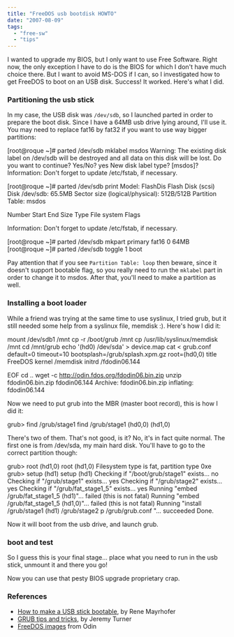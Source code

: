 ```yaml
---
title: "FreeDOS usb bootdisk HOWTO"
date: "2007-08-09"
tags: 
  - "free-sw"
  - "tips"
---
```


I wanted to upgrade my BIOS, but I only want to use Free Software. Right now, the only exception I have to do is the BIOS for which I don't have much choice there. But I want to avoid MS-DOS if I can, so I investigated how to get FreeDOS to boot on an USB disk. Success! It worked. Here's what I did.

### Partitioning the usb stick

In my case, the USB disk was `/dev/sdb`, so I launched parted in order to prepare the boot disk. Since I have a 64MB usb drive lying around, I'll use it. You may need to replace fat16 by fat32 if you want to use way bigger partitions:

\[root@roque ~\]# parted /dev/sdb mklabel msdos
Warning: The existing disk label on /dev/sdb will be destroyed and all data on
this disk will be lost. Do you want to continue?
Yes/No? yes
New disk label type?  \[msdos\]?
Information: Don't forget to update /etc/fstab, if necessary.

\[root@roque ~\]# parted /dev/sdb print
Model: FlashDis Flash Disk (scsi)
Disk /dev/sdb: 65.5MB
Sector size (logical/physical): 512B/512B
Partition Table: msdos

Number  Start  End  Size  Type  File system  Flags

Information: Don't forget to update /etc/fstab, if necessary.

\[root@roque ~\]# parted /dev/sdb mkpart primary fat16 0 64MB
\[root@roque ~\]# parted /dev/sdb toggle 1 boot

Pay attention that if you see `Partition Table: loop` then beware, since it doesn't support bootable flag, so you really need to run the `mklabel` part in order to change it to msdos. After that, you'll need to make a partition as well.

### Installing a boot loader

While a friend was trying at the same time to use syslinux, I tried grub, but it still needed some help from a syslinux file, memdisk :). Here's how I did it:

mount /dev/sdb1 /mnt
cp -r /boot/grub /mnt
cp /usr/lib/syslinux/memdisk /mnt
cd /mnt/grub
echo '(hd0)     /dev/sda' > device.map
cat < grub.conf
default=0
timeout=10
bootsplash=/grub/splash.xpm.gz
root=(hd0,0)
title FreeDOS
        kernel /memdisk
        initrd /fdodin06.144

EOF
cd ..
wget -c http://odin.fdos.org/fdodin06.bin.zip
unzip fdodin06.bin.zip fdodin06.144 
Archive:  fdodin06.bin.zip
  inflating: fdodin06.144 

Now we need to put grub into the MBR (master boot record), this is how I did it:

grub> find /grub/stage1
find /grub/stage1
 (hd0,0)
 (hd1,0)

There's two of them. That's not good, is it? No, it's in fact quite normal. The first one is from /dev/sda, my main hard disk. You'll have to go to the correct partition though:

grub> root (hd1,0)
root (hd1,0)
 Filesystem type is fat, partition type 0xe
grub> setup (hd1)
setup (hd1)
 Checking if "/boot/grub/stage1" exists... no
 Checking if "/grub/stage1" exists... yes
 Checking if "/grub/stage2" exists... yes
 Checking if "/grub/fat\_stage1\_5" exists... yes
 Running "embed /grub/fat\_stage1\_5 (hd1)"... failed (this is not fatal)
 Running "embed /grub/fat\_stage1\_5 (hd1,0)"... failed (this is not fatal)
 Running "install /grub/stage1 (hd1) /grub/stage2 p /grub/grub.conf "... succeeded
Done.

Now it will boot from the usb drive, and launch grub.

### boot and test

So I guess this is your final stage... place what you need to run in the usb stick, unmount it and there you go!

Now you can use that pesty BIOS upgrade proprietary crap.

### References

- [How to make a USB stick bootable](http://www.mayrhofer.eu.org/Default.aspx?pageindex=6&pageid=45), by Rene Mayrhofer
- [GRUB tips and tricks](http://www.freesoftwaremagazine.com/articles/grub_intro/), by Jeremy Turner
- [FreeDOS images](http://odin.fdos.org/) from Odin

